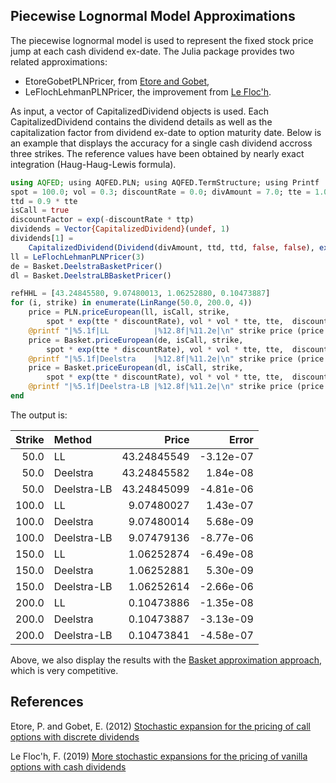 ## Piecewise Lognormal Model Approximations
The piecewise lognormal model is used to represent the fixed stock price jump at each cash dividend ex-date.
The Julia package provides two related approximations:

* EtoreGobetPLNPricer, from [Etore and Gobet](https://hal.archives-ouvertes.fr/hal-00507787),
* LeFlochLehmanPLNPricer, the improvement from [Le Floc'h](https://papers.ssrn.com/sol3/papers.cfm?abstract_id=2698283).


As input, a vector of CapitalizedDividend objects is used. Each CapitalizedDividend contains the dividend details as well as the capitalization factor from dividend ex-date to option maturity date. Below is an example that displays the accuracy for a single cash dividend accross three strikes.
The reference values have been obtained by nearly exact integration (Haug-Haug-Lewis formula).
```julia
using AQFED; using AQFED.PLN; using AQFED.TermStructure; using Printf
spot = 100.0; vol = 0.3; discountRate = 0.0; divAmount = 7.0; tte = 1.0; ttp = tte
ttd = 0.9 * tte
isCall = true
discountFactor = exp(-discountRate * ttp)
dividends = Vector{CapitalizedDividend}(undef, 1)
dividends[1] =
    CapitalizedDividend(Dividend(divAmount, ttd, ttd, false, false), exp((tte - ttd) * discountRate))
ll = LeFlochLehmanPLNPricer(3)
de = Basket.DeelstraBasketPricer()
dl = Basket.DeelstraLBBasketPricer()

refHHL = [43.24845580, 9.07480013, 1.06252880, 0.10473887]
for (i, strike) in enumerate(LinRange(50.0, 200.0, 4))
    price = PLN.priceEuropean(ll, isCall, strike,
        spot * exp(tte * discountRate), vol * vol * tte, tte,  discountFactor, dividends)
    @printf "|%5.1f|LL          |%12.8f|%11.2e|\n" strike price (price - refHHL[i])
    price = Basket.priceEuropean(de, isCall, strike,
        spot * exp(tte * discountRate), vol * vol * tte, tte,  discountFactor, dividends)
    @printf "|%5.1f|Deelstra    |%12.8f|%11.2e|\n" strike price (price - refHHL[i])
    price = Basket.priceEuropean(dl, isCall, strike,
        spot * exp(tte * discountRate), vol * vol * tte, tte,  discountFactor, dividends)
    @printf "|%5.1f|Deelstra-LB |%12.8f|%11.2e|\n" strike price (price - refHHL[i])
end
```
The output is:

|Strike|Method     | Price      |  Error    |
|----:|:-----------|-----------:|----------:|
| 50.0|LL          | 43.24845549|  -3.12e-07|
| 50.0|Deelstra    | 43.24845582|   1.84e-08|
| 50.0|Deelstra-LB | 43.24845099|  -4.81e-06|
|100.0|LL          |  9.07480027|   1.43e-07|
|100.0|Deelstra    |  9.07480014|   5.68e-09|
|100.0|Deelstra-LB |  9.07479136|  -8.77e-06|
|150.0|LL          |  1.06252874|  -6.49e-08|
|150.0|Deelstra    |  1.06252881|   5.30e-09|
|150.0|Deelstra-LB |  1.06252614|  -2.66e-06|
|200.0|LL          |  0.10473886|  -1.35e-08|
|200.0|Deelstra    |  0.10473887|  -3.13e-09|
|200.0|Deelstra-LB |  0.10473841|  -4.58e-07|

Above, we also display the results with the [Basket approximation approach](https://github.com/jherekhealy/AQFED.jl/tree/master/src/basket), which is very competitive.

## References
Etore, P. and Gobet, E. (2012) [Stochastic expansion for the pricing of call options with discrete dividends](https://hal.archives-ouvertes.fr/hal-00507787/file/dividende_v_final.pdf)

Le Floc'h, F. (2019) [More stochastic expansions for the pricing of vanilla options with cash dividends](https://arxiv.org/pdf/2106.12051)

